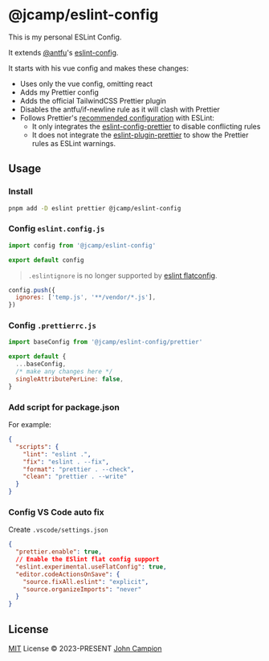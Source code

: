 # @jcamp/eslint-config

This is my personal ESLint Config.

It extends [@antfu](https://github.com/antfu)'s [eslint-config](https://github.com/antfu/eslint-config).

It starts with his vue config and makes these changes:

- Uses only the vue config, omitting react
- Adds my Prettier config
- Adds the official TailwindCSS Prettier plugin
- Disables the antfu/if-newline rule as it will clash with Prettier
- Follows Prettier's [recommended configuration](https://prettier.io/docs/en/integrating-with-linters.html) with ESLint:
  - It only integrates the [eslint-config-prettier](https://github.com/prettier/eslint-config-prettier) to disable conflicting rules
  - It does not integrate the [eslint-plugin-prettier](https://github.com/prettier/eslint-plugin-prettier) to show the Prettier rules as ESLint warnings.

## Usage

### Install

```bash
pnpm add -D eslint prettier @jcamp/eslint-config
```

### Config `eslint.config.js`

```js
import config from '@jcamp/eslint-config'

export default config
```

> `.eslintignore` is no longer supported by [eslint flatconfig](https://eslint.org/docs/latest/use/configure/configuration-files-new#globally-ignoring-files-with-ignores).

```js
config.push({
  ignores: ['temp.js', '**/vendor/*.js'],
})
```

### Config `.prettierrc.js`

```js
import baseConfig from '@jcamp/eslint-config/prettier'

export default {
  ...baseConfig,
  /* make any changes here */
  singleAttributePerLine: false,
}
```

### Add script for package.json

For example:

```json
{
  "scripts": {
    "lint": "eslint .",
    "fix": "eslint . --fix",
    "format": "prettier . --check",
    "clean": "prettier . --write"
  }
}
```

### Config VS Code auto fix

Create `.vscode/settings.json`

```json
{
  "prettier.enable": true,
  // Enable the ESlint flat config support
  "eslint.experimental.useFlatConfig": true,
  "editor.codeActionsOnSave": {
    "source.fixAll.eslint": "explicit",
    "source.organizeImports": "never"
  }
}
```

## License

[MIT](./LICENSE) License &copy; 2023-PRESENT [John Campion](https://github.com/JohnCampionJr/)
